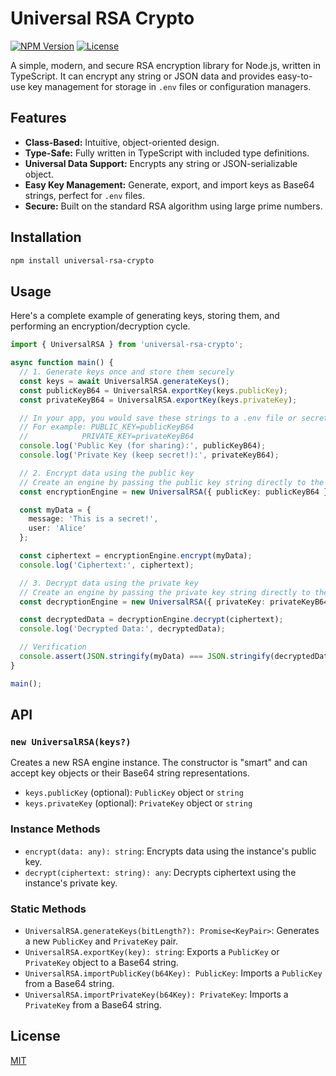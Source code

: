 # Universal RSA Crypto

[![NPM Version](https://img.shields.io/npm/v/universal-rsa-crypto.svg)](https://www.npmjs.com/package/universal-rsa-crypto)
[![License](https://img.shields.io/npm/l/universal-rsa-crypto.svg)](https://github.com/mrdhanz/universal-rsa-crypto/blob/master/LICENSE)

A simple, modern, and secure RSA encryption library for Node.js, written in TypeScript. It can encrypt any string or JSON data and provides easy-to-use key management for storage in `.env` files or configuration managers.

## Features

- **Class-Based:** Intuitive, object-oriented design.
- **Type-Safe:** Fully written in TypeScript with included type definitions.
- **Universal Data Support:** Encrypts any string or JSON-serializable object.
- **Easy Key Management:** Generate, export, and import keys as Base64 strings, perfect for `.env` files.
- **Secure:** Built on the standard RSA algorithm using large prime numbers.

## Installation

```bash
npm install universal-rsa-crypto
```

## Usage

Here's a complete example of generating keys, storing them, and performing an encryption/decryption cycle.

```typescript
import { UniversalRSA } from 'universal-rsa-crypto';

async function main() {
  // 1. Generate keys once and store them securely
  const keys = await UniversalRSA.generateKeys();
  const publicKeyB64 = UniversalRSA.exportKey(keys.publicKey);
  const privateKeyB64 = UniversalRSA.exportKey(keys.privateKey);

  // In your app, you would save these strings to a .env file or secrets manager
  // For example: PUBLIC_KEY=publicKeyB64
  //            PRIVATE_KEY=privateKeyB64
  console.log('Public Key (for sharing):', publicKeyB64);
  console.log('Private Key (keep secret!):', privateKeyB64);

  // 2. Encrypt data using the public key
  // Create an engine by passing the public key string directly to the constructor
  const encryptionEngine = new UniversalRSA({ publicKey: publicKeyB64 });

  const myData = {
    message: 'This is a secret!',
    user: 'Alice'
  };

  const ciphertext = encryptionEngine.encrypt(myData);
  console.log('Ciphertext:', ciphertext);

  // 3. Decrypt data using the private key
  // Create an engine by passing the private key string directly to the constructor
  const decryptionEngine = new UniversalRSA({ privateKey: privateKeyB64 });

  const decryptedData = decryptionEngine.decrypt(ciphertext);
  console.log('Decrypted Data:', decryptedData);

  // Verification
  console.assert(JSON.stringify(myData) === JSON.stringify(decryptedData));
}

main();
```

## API

### `new UniversalRSA(keys?)`
Creates a new RSA engine instance. The constructor is "smart" and can accept key objects or their Base64 string representations.

- `keys.publicKey` (optional): `PublicKey` object or `string`
- `keys.privateKey` (optional): `PrivateKey` object or `string`

### Instance Methods

- `encrypt(data: any): string`: Encrypts data using the instance's public key.
- `decrypt(ciphertext: string): any`: Decrypts ciphertext using the instance's private key.

### Static Methods

- `UniversalRSA.generateKeys(bitLength?): Promise<KeyPair>`: Generates a new `PublicKey` and `PrivateKey` pair.
- `UniversalRSA.exportKey(key): string`: Exports a `PublicKey` or `PrivateKey` object to a Base64 string.
- `UniversalRSA.importPublicKey(b64Key): PublicKey`: Imports a `PublicKey` from a Base64 string.
- `UniversalRSA.importPrivateKey(b64Key): PrivateKey`: Imports a `PrivateKey` from a Base64 string.

## License

[MIT](LICENSE)